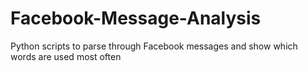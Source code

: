 Facebook-Message-Analysis
=========================

Python scripts to parse through Facebook messages and show which words are used most often
